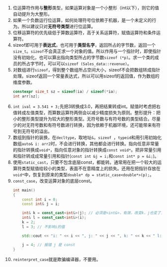 1. 位运算符作用与**整形**类型，如果运算对象是一个小整形（int以下），则它的值自动提升为大整形。
2. 如果一个负数运行位运算，如何处理符号位依赖于机器，是一个未定义的行为。所以建议只对**无符号类型**进行位运算。
3. 位移运算符的优先级低于算数运算符，高于关系运算符，赋值运算符和条件运算符。
4. sizeof即可用于**表达式**，也可用于**类型名字**，返回所占的字节数，返回一个`size_t`。`sizeof`不会真正求一个对象的值。所以作用与一个指针时，即使指针没有初始化，也可以算出指向类型所占的字节数`sizeof (*p)`。求一个类的成员的所占字节时，可以可以`sizeof (Sales_data::revenue)`。
5. 对数组进行`sizeof`，得到整个数组所占空间大小，sizeof不会把数组转成指针处理。sizeof返回一个常量表达式，所以可以用sizeof的返回值，作为数组的维度参数。
    ```cpp
    constexpr size_t sz = sizeof(ia) / sizeof(*ia);
    int arr[sz];
    ```
6. `int ival = 3.541 + 3;`先把3转换成3.0，再把结果转成int。赋值时考虑把右值转成左值类型，而算数运算符两侧会以减少精度损失为原则。整形提升：把小的整形类型提升为较大的整形类型。无符号数与有符号数的类型结合。尽量少的对无符号数和有符号数进行转换，因为依赖于机器环境，还可能带来有符号到无符号的溢出。
7. 数组到指针的装换，在`decltype`，取地址`&`，`sizeof `，`typeid`和用引用初始化数组`auto& i: arr2`时，不会进行转换，其他都会进行转换。指向任意非常量的指针转换成`void*`，指向任意对象的指针转换成`const void*`。把非常量引用和指针转成成常量引用和指针(`const int &j = i;`和`const int* p = &i;`)。
8. 使用`static_cast`，只要不包含底层const，都能转。通常用在把一个较大的运算符类型赋值给较小的类型，表面不在意精度上的损失。还用在把指针存放在`void*`中，恢复到原来的类型`double* dp = static_case<double*>(p);`。
9. `const_case`，改变运算对象的底层const。
    ```cpp
    int main()
    {
        const int i = 0;
        const int& j = i;

        int& k = const_cast<int&>(j); // 必须是<int&>，有效，改变k，j也变了，但i依然是const（不是底层const）
        int& l = const_cast<int&>(i);
        k = 2;
        l = 3; // 不影响i的值

        std::cout << "i: " << i << ", j: " << j << ", k: " << k << " l: " << l << std::endl; // i: 0, j: 2, k: 2

        j = 4; // 报错 j 是 const
    }
    ```
10. `reinterpret_case`就是欺骗编译器，不要用。